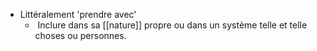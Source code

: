 - Littéralement 'prendre avec' 
	-  Inclure dans sa [[nature]] propre ou dans un système telle et telle choses ou personnes.